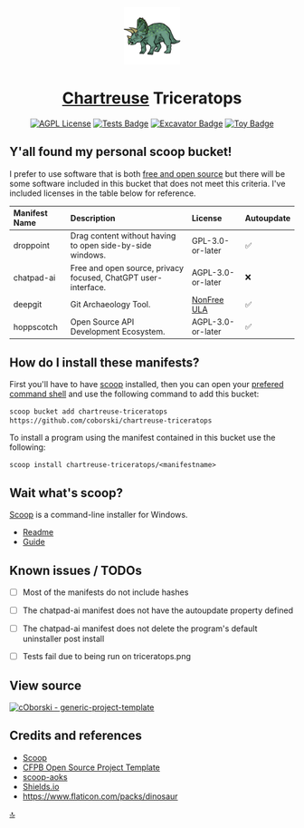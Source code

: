 <center>
<img src="triceratops.png"  width="20%">

# [Chartreuse](https://encycolorpedia.com/7fff00) Triceratops

[![AGPL License](https://img.shields.io/badge/license-AGPL-blue.svg)](http://www.gnu.org/licenses/agpl-3.0) [![Tests Badge](https://github.com/coborski/chartreuse-triceratops/actions/workflows/ci.yml/badge.svg)](https://github.com/coborski/chartreuse-triceratops/actions/workflows/ci.yml) [![Excavator Badge](https://github.com/coborski/chartreuse-triceratops/actions/workflows/excavator.yml/badge.svg)](https://github.com/coborski/chartreuse-triceratops/actions/workflows/excavator.yml) [![Toy Badge](https://img.shields.io/badge/project%20type-toy-blue)](https://project-types.github.io/#toy)
</center>

## Y'all found my personal scoop bucket!

I prefer to use software that is both [free and open source](https://www.gnu.org/licenses/license-list.html) but there will be some software included in this bucket that does not meet this criteria. I've included licenses in the table below for reference.

| **Manifest Name** | **Description**                                            | **License**       | **Autoupdate** |
| :----------- | :-------------------------------------------------------------- | :---------------- | :------------- |
| droppoint    | Drag content without having to open side-by-side windows.       | GPL-3.0-or-later  | ✅            |
| chatpad-ai   | Free and open source, privacy focused, ChatGPT user-interface.  | AGPL-3.0-or-later | ❌            |
| deepgit      | Git Archaeology Tool.                                           | [NonFree ULA](https://www.syntevo.com/documents/deepgit-license.html) | ✅            |
| hoppscotch   | Open Source API Development Ecosystem.                          | AGPL-3.0-or-later | ✅            |

## How do I install these manifests?

First you'll have to have [scoop](https://scoop.sh/) installed, then you can open your [prefered command shell](https://github.com/ScoopInstaller/Scoop/wiki/Why-PowerShell) and use the following command to add this bucket:

```pwsh
scoop bucket add chartreuse-triceratops https://github.com/coborski/chartreuse-triceratops
```

To install a program using the manifest contained in this bucket use the following:

```pwsh
scoop install chartreuse-triceratops/<manifestname>
```

## Wait what's scoop?

[Scoop](https://scoop.sh/) is a command-line installer for Windows.
- [Readme](https://github.com/ScoopInstaller/Scoop?tab=readme-ov-file)
- [Guide](https://scoop.netlify.app/guide/)


## Known issues / TODOs

- [ ] Most of the manifests do not include hashes
- [ ] The chatpad-ai manifest does not have the autoupdate property defined
- [ ] The chatpad-ai manifest does not delete the program's default uninstaller post install
- [ ] Tests fail due to being run on triceratops.png


## View source

[![cOborski - generic-project-template](https://img.shields.io/static/v1?label=cOborski&message=chartreuse-triceratops&color=green&logo=github)](https://github.com/coborski/chartreuse-triceratops/)


## Credits and references

- [Scoop](https://scoop.sh/)
- [CFPB Open Source Project Template](https://github.com/cfpb/open-source-project-template)
- [scoop-aoks](https://github.com/AntonOks/scoop-aoks)
- [Shields.io](https://shields.io/)
- https://www.flaticon.com/packs/dinosaur

[🔝](#chartreuse-triceratops)
